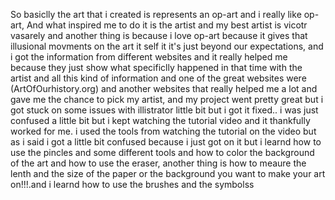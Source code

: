 So basiclly the art that i created is represents an op-art and i really like op-art, And what inspired me to do it is the artist and my best artist is vicotr vasarely and another thing is because i love op-art because it gives that illusional movments on the art it self it it's just beyond our expectations, and i got the information from different websites and it really helped me because they just show what specificlly happened in that time with the artist and all this kind of information and one of the great websites were (ArtOfOurhistory.org) and another websites that really helped me a lot and gave me the chance to pick my artist, and my project went pretty great but i got stuck on some issues with illistrator little bit but i got it fixed.. i was just confused a little bit but i kept watching the tutorial video and it thankfully worked for me.
i used the tools from watching the tutorial on the video but as i said i got a little bit confused because i just got on it but i learnd how to use the pincles and some different tools and how to color the background of the art and how to use the eraser, another thing is how to meaure the lenth and the size of the paper or the background you want to make your art on!!!.and i learnd how to use the brushes and the symbolss
